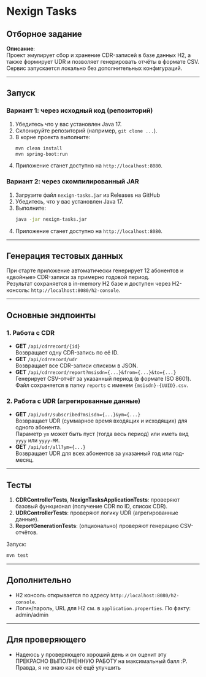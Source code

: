 # Nexign Tasks

## Отборное задание

**Описание**:  
Проект эмулирует сбор и хранение CDR-записей в базе данных H2, а также формирует UDR и позволяет генерировать отчёты в формате CSV.  
Сервис запускается локально без дополнительных конфигураций.

---

## Запуск

### Вариант 1: через исходный код (репозиторий)

1. Убедитесь что у вас установлен Java 17.
2. Склонируйте репозиторий (например, `git clone ...`).
3. В корне проекта выполните:
   ```bash
   mvn clean install
   mvn spring-boot:run
   ```
4. Приложение станет доступно на `http://localhost:8080`.

### Вариант 2: через скомпилированный JAR

1. Загрузите файл `nexign-tasks.jar` из Releases на GitHub
2. Убедитесь, что у вас установлен Java 17.
3. Выполните:
   ```bash
   java -jar nexign-tasks.jar
   ```
4. Приложение станет доступно на `http://localhost:8080`.

---

## Генерация тестовых данных

При старте приложение автоматически генерирует 12 абонентов и «двойные» CDR-записи за примерно годовой период.  
Результат сохраняется в in-memory H2 базе и доступен через H2-консоль: `http://localhost:8080/h2-console`.

---

## Основные эндпоинты

### 1. Работа с CDR

- **GET** `/api/cdrrecord/{id}`  
  Возвращает одну CDR-запись по её ID.
- **GET** `/api/cdrrecord/udr`  
  Возвращает все CDR-записи списком в JSON.
- **GET** `/api/cdrrecord/report?msisdn={...}&from={...}&to={...}`  
  Генерирует CSV-отчёт за указанный период (в формате ISO 8601).  
  Файл сохраняется в папку `reports` с именем `{msisdn}-{UUID}.csv`.

### 2. Работа с UDR (агрегированные данные)

- **GET** `/api/udr/subscribed?msisdn={...}&ym={...}`  
  Возвращает UDR (суммарное время входящих и исходящих) для одного абонента.  
  Параметр `ym` может быть пуст (тогда весь период) или иметь вид `yyyy` или `yyyy-MM`.
- **GET** `/api/udr/all?ym={...}`  
  Возвращает UDR для всех абонентов за указанный год или год-месяц.

---

## Тесты

1. **CDRControllerTests**, **NexignTasksApplicationTests**: проверяют базовый функционал (получение CDR по ID, список CDR).
2. **UDRControllerTests**: проверяют логику UDR (агрегированные данные).
3. **ReportGenerationTests**: (опционально) проверяют генерацию CSV-отчётов.

Запуск:
```bash
mvn test
```

---

## Дополнительно

- H2 консоль открывается по адресу `http://localhost:8080/h2-console`.
- Логин/пароль, URL для H2 см. в `application.properties`. По факту: admin/admin
---
## Для проверяющего

- Надеюсь у проверяющего хороший день и он оценит эту ПРЕКРАСНО ВЫПОЛНЕННУЮ РАБОТУ на максимальный балл :P. Правда, я не знаю как её ещё улучшить